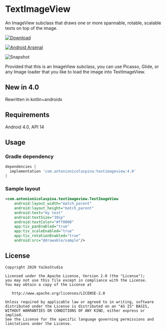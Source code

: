 # TextImageView
An ImageView subclass that draws one or more spannable, rotable, scalable texts on top of the image.

[ ![Download](https://api.bintray.com/packages/anpez/maven/textimageview/images/download.svg) ](https://bintray.com/anpez/maven/textimageview/_latestVersion)

[ ![Android Arsenal](https://img.shields.io/badge/Android%20Arsenal-TextImageView-green.svg?style=true)](https://android-arsenal.com/details/1/3017)

![Snapshot](https://raw.githubusercontent.com/ANPez/TextImageView/master/snapshot.gif)

Provided that this is an ImageView subclass, you can use Picasso, Glide, or any Image loader that you like to load the image into TextImageView.

## New in 4.0
Rewritten in kotlin+androidx

## Requirements
Android 4.0, API 14

## Usage
### Gradle dependency

```groovy
dependencies {
  implementation 'com.antonionicolaspina:textimageview:4.0'
}
```

### Sample layout

```xml
<com.antonionicolaspina.textimageview.TextImageView
    android:layout_width="match_parent"
    android:layout_height="match_parent"
    android:text="my text"
    android:textSize="30sp"
    android:textColor="#ff0000"
    app:tiv_panEnabled="true"
    app:tiv_scaleEnabled="true"
    app:tiv_rotationEnabled="true"
    android:src="@drawable/sample"/>
```

## License
    Copyright 2020 YaikoStudio

    Licensed under the Apache License, Version 2.0 (the "License");
    you may not use this file except in compliance with the License.
    You may obtain a copy of the License at

       http://www.apache.org/licenses/LICENSE-2.0

    Unless required by applicable law or agreed to in writing, software
    distributed under the License is distributed on an "AS IS" BASIS,
    WITHOUT WARRANTIES OR CONDITIONS OF ANY KIND, either express or implied.
    See the License for the specific language governing permissions and
    limitations under the License.
